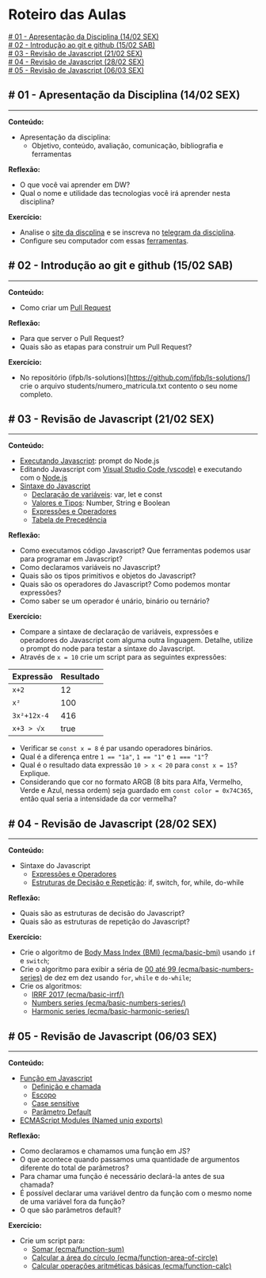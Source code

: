 # Roteiro das Aulas

[\# 01 - Apresentação da Disciplina (14/02 SEX)](#-01---apresentação-da-disciplina-14/02-sex)<br>
[\# 02 - Introdução ao git e github (15/02 SAB)](#-02---introdução-ao-git-e-github-1502-sab)<br>
[\# 03 - Revisão de Javascript (21/02 SEX)](#-03---revisão-de-javascript-2102-sex)<br>
[\# 04 - Revisão de Javascript (28/02 SEX)](#-04---revisão-de-javascript-2802-sex)<br>
[\# 05 - Revisão de Javascript (06/03 SEX)](#-05---revisão-de-javascript-0603-sex)<br>

## \# 01 - Apresentação da Disciplina (14/02 SEX)

---

**Conteúdo:**

- Apresentação da disciplina:
  - Objetivo, conteúdo, avaliação, comunicação, bibliografia e ferramentas

**Reflexão:**

- O que você vai aprender em DW?
- Qual o nome e utilidade das tecnologias você irá aprender nesta disciplina?

**Exercício:**

- Analise o [site da discplina](https://ifpb.github.io/dw/) e se inscreva no [telegram da disciplina](https://t.me/joinchat/COqVmhY66VAhJKPbzoGH_A).
- Configure seu computador com essas [ferramentas](TOOLS.md).

## \# 02 - Introdução ao git e github (15/02 SAB)

---

**Conteúdo:**

- Como criar um [Pull Request](https://github.com/ifpb/pull-request-guide)

**Reflexão:**

- Para que server o Pull Request?
- Quais são as etapas para construir um Pull Request?

**Exercício:**

- No repositório (ifpb/ls-solutions)[https://github.com/ifpb/ls-solutions/] crie o arquivo students/numero_matricula.txt contento o seu nome completo.

## \# 03 - Revisão de Javascript (21/02 SEX)

---

**Conteúdo:**

- [Executando Javascript](https://ifpb.github.io/javascript-exercises/ecma/running-javascript.html): prompt do Node.js
- Editando Javascript com [Visual Studio Code (vscode)](http://code.visualstudio.com) e executando com o [Node.js](https://nodejs.org/en/)
- [Sintaxe do Javascript](https://ifpb.github.io/javascript-guide/ecma/)
  - [Declaração de variáveis](https://ifpb.github.io/javascript-guide/ecma/variable/): var, let e const
  - [Valores e Tipos](https://ifpb.github.io/javascript-guide/ecma/values-and-types/): Number, String e Boolean
  - [Expressões e Operadores](https://ifpb.github.io/javascript-guide/ecma/expression-and-operator/)
  - [Tabela de Precedência](https://developer.mozilla.org/en-US/docs/Web/JavaScript/Reference/Operators/Operator_Precedence)

**Reflexão:**

- Como executamos código Javascript? Que ferramentas podemos usar para programar em Javascript?
- Como declaramos variáveis no Javascript?
- Quais são os tipos primitivos e objetos do Javascript?
- Quais são os operadores do Javascript? Como podemos montar expressões?
- Como saber se um operador é unário, binário ou ternário?

**Exercício:**

- Compare a sintaxe de declaração de variáveis, expressões e operadores do Javascript com alguma outra linguagem. Detalhe, utilize o prompt do node para testar a sintaxe do Javascript.
- Através de `x = 10` crie um script para as seguintes expressões:

| Expressão   | Resultado |
| ----------- | --------- |
| `x+2`       | 12        |
| `x²`        | 100       |
| `3x²+12x-4` | 416       |
| `x+3 > √x`  | true      |

- Verificar se `const x = 8` é par usando operadores binários.
- Qual é a diferença entre `1 == "1a"`, `1 == "1"` e `1 === "1"`?
- Qual é o resultado data expressão `10 > x < 20` para `const x = 15`? Explique.
- Considerando que cor no formato ARGB (8 bits para Alfa, Vermelho, Verde e Azul, nessa ordem) seja guardado em `const color = 0x74C365`, então qual seria a intensidade da cor vermelha?

## \# 04 - Revisão de Javascript (28/02 SEX)

---

**Conteúdo:**

- Sintaxe do Javascript
  - [Expressões e Operadores](https://ifpb.github.io/javascript-guide/ecma/expression-and-operator/)
  - [Estruturas de Decisão e Repetição](https://ifpb.github.io/javascript-guide/ecma/statements-and-declarations/): if, switch, for, while, do-while

**Reflexão:**

- Quais são as estruturas de decisão do Javascript?
- Quais são as estruturas de repetição do Javascript?

**Exercício:**

- Crie o algoritmo de [Body Mass Index (BMI) (ecma/basic-bmi)](https://ifpb.github.io/exercises/problems/algorithms/basic-bmi/) usando `if` e `switch`;
- Crie o algoritmo para exibir a séria de [00 até 99 (ecma/basic-numbers-series)](https://ifpb.github.io/javascript-exercises/ecma/basic/numbers/) de dez em dez usando `for`, `while` e `do-while`;
- Crie os algoritmos:
  - [IRRF 2017 (ecma/basic-irrf/)](https://ifpb.github.io/exercises/problems/algorithms/basic-irrf/)
  - [Numbers series (ecma/basic-numbers-series/)](https://ifpb.github.io/exercises/problems/algorithms/basic-numbers-series/)
  - [Harmonic series (ecma/basic-harmonic-series/)](https://ifpb.github.io/exercises/problems/algorithms/basic-harmonic-series/)

## \# 05 - Revisão de Javascript (06/03 SEX)

---

**Conteúdo:**

- [Função em Javascript](https://ifpb.github.io/javascript-guide/ecma/function/)
  - [Definição e chamada](https://ifpb.github.io/javascript-guide/ecma/function/#defining-functions--function-statement)
  - [Escopo](https://ifpb.github.io/javascript-guide/ecma/function/#scope)
  - [Case sensitive](https://ifpb.github.io/javascript-guide/ecma/function/#case-sensitive)
  - [Parâmetro Default](https://ifpb.github.io/javascript-guide/ecma/function/#default-parameters)
- [ECMAScript Modules (Named uniq exports)](https://ifpb.github.io/javascript-guide/ecma/modules/#named-uniq-export)

**Reflexão:**

- Como declaramos e chamamos uma função em JS?
- O que acontece quando passamos uma quantidade de argumentos diferente do total de parâmetros?
- Para chamar uma função é necessário declará-la antes de sua chamada?
- É possível declarar uma variável dentro da função com o mesmo nome de uma variável fora da função?
- O que são parâmetros default?

**Exercício:**

- Crie um script para:
  - [Somar (ecma/function-sum)](https://ifpb.github.io/exercises/problems/algorithms/function-sum/)
  - [Calcular a área do círculo (ecma/function-area-of-circle)](https://ifpb.github.io/exercises/problems/algorithms/function-area-of-circle/)
  - [Calcular operações aritméticas básicas (ecma/function-calc)](https://ifpb.github.io/exercises/problems/algorithms/function-calc/)

<!--

## \# 06 - Node (13/03 SEX)

---

## \# 07 - (20/03 SEX)

---

## \# 08 - (27/03 SEX)

---

## \# 09 - (03/04 SEX)

---

## \# 10 - (17/04 SEX)

---

## \# 11 - (18/04 SAB)

---

## \# 12 - (24/04 SEX)

---

## \# 13 - (08/05 SEX)

---

## \# 14 - (15/05 SEX)

---

## \# 15 - (22/05 SEX)

---

## \# 16 - (29/05 SEX)

---

## \# 17 - (05/06 SEX)

---

## \# 18 - (12/06 SEX)

---

## \# 19 - (19/06 SEX)

---

## \# 20 - (20/06 SAB)

---

## \# 21 - (26/06 SEX)

---

## \# 22 - (31/07 SEX)

---

## \# 23 - (07/08 SEX)

---

## \# 24 - (14/08 SEX)

---

## \# 25 - (21/08 SEX)

---

## \# 26 - (28/08 SEX)

---

## \# 27 - (04/09 SEX)

---

## \# 28 - (11/09 SEX)

---

## \# 29 - (18/09 SEX)

---

## \# 30 - (25/09 SEX)

---

## \# 31 - (02/10 SEX)

---

## \# 32 - (09/10 SEX)

---

## \# 33 - (16/10 SEX)

---

## \# 34 - (23/10 SEX)

---

## \# 35 - (30/10 SEX)

---

## \# 36 - (06/11 SEX)

---

## \# 37 - (13/11 SEX)

---

## \# 38 - (20/11 SEX)

---

## \# 39 - (27/11 SEX)

---

## \# 40 - (04/12 SEX) Projeto Final

---
-->
